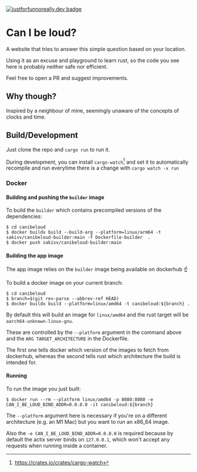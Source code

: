 [![justforfunnoreally.dev badge](https://img.shields.io/badge/justforfunnoreally-dev-9ff)](https://justforfunnoreally.dev)

# Can I be loud?

A website that tries to answer this simple question based on your location.

Using it as an excuse and playground to learn rust, so the code you see here is probably
neither safe nor efficient.

Feel free to open a PR and suggest improvements.

## Why though?

Inspired by a neighbour of mine, seemingly unaware of the concepts of clocks and time.

## Build/Development

Just clone the repo and `cargo run` to run it.

During development, you can install `cargo-watch`[^1] and set it to
automatically recompile and run everytime there is a change with `cargo watch -x run`

### Docker

#### Building and pushing the `builder` image

To build the `builder` which contains precompiled versions of the dependencies:

    $ cd canibeloud
    $ docker buildx build --build-arg --platform=linux/arm64 -t sakisv/canibeloud-builder:main -f Dockerfile-builder  .
    $ docker push sakisv/canibeloud-builder:main

#### Building the app image

The app image relies on the `builder` image being available on dockerhub ☝️

To build a docker image on your current branch:

    $ cd canibeloud
    $ branch=$(git rev-parse --abbrev-ref HEAD)
    $ docker buildx build --platform=linux/amd64 -t canibeloud:${branch} .

By default this will build an image for `linux/amd64` and the rust target will be `aarch64-unknown-linux-gnu`.

These are controlled by the `--platform` argument in the command above and the `ARG TARGET_ARCHITECTURE` in the Dockerfile.

The first one tells docker which version of the images to fetch from dockerhub, whereas
the second tells rust which architecture the build is intended for.

#### Running

To run the image you just built:

    $ docker run --rm --platform linux/amd64 -p 8080:8080 -e CAN_I_BE_LOUD_BIND_ADDR=0.0.0.0 -it canibeloud:${branch}


The `--platform` argument here is necessary if you're on a different architecture (e.g. an
M1 Mac) but you want to run an x86_64 image.

Also the `-e CAN_I_BE_LOUD_BIND_ADDR=0.0.0.0` is required because by default the actix
server binds on `127.0.0.1`, which won't accept any requests when running inside a container.


[^1]: https://crates.io/crates/cargo-watch

